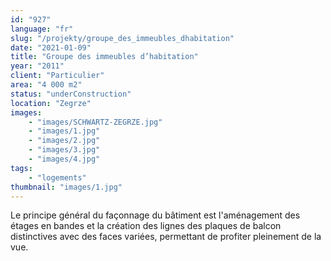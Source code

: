 ```yaml
---
id: "927"
language: "fr"
slug: "/projekty/groupe_des_immeubles_dhabitation"
date: "2021-01-09"
title: "Groupe des immeubles d’habitation"
year: "2011"
client: "Particulier"
area: "4 000 m2"
status: "underConstruction"
location: "Zegrze"
images: 
    - "images/SCHWARTZ-ZEGRZE.jpg"
    - "images/1.jpg"
    - "images/2.jpg"
    - "images/3.jpg"
    - "images/4.jpg"    
tags: 
    - "logements"
thumbnail: "images/1.jpg"
---
```

Le  principe général du façonnage du bâtiment est l'aménagement des étages en bandes et la création des lignes des plaques de balcon distinctives avec des faces variées, permettant de profiter pleinement de la vue. 

